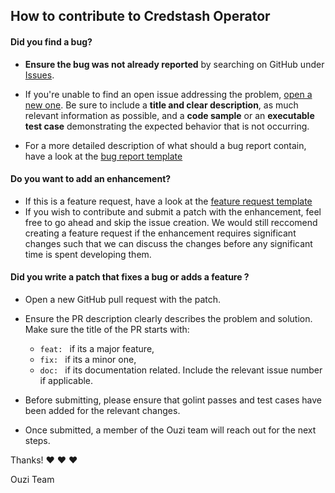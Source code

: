## How to contribute to Credstash Operator

#### **Did you find a bug?**

* **Ensure the bug was not already reported** by searching on GitHub under [Issues](https://github.com/ouzi-dev/credstash-operator/issues).

* If you're unable to find an open issue addressing the problem, [open a new one](https://github.com/ouzi-dev/credstash-operator/issues/new). Be sure to include a **title and clear description**, as much relevant information as possible, and a **code sample** or an **executable test case** demonstrating the expected behavior that is not occurring.

* For a more detailed description of what should a bug report contain, have a look at the [bug report template](.github/ISSUE_TEMPLATE/bug_report.md)

#### **Do you want to add an enhancement?**

* If this is a feature request, have a look at the [feature request template](.github/ISSUE_TEMPLATE/feature_request.md)
* If you wish to contribute and submit a patch with the enhancement, feel free to go ahead and skip the issue creation. We would still reccomend creating a feature request if the enhancement requires significant changes such that we can discuss the changes before any significant time is spent developing them.

#### **Did you write a patch that fixes a bug or adds a feature ?**

* Open a new GitHub pull request with the patch.

* Ensure the PR description clearly describes the problem and solution. 
  Make sure the title of the PR starts with:
  - `feat: ` if its a major feature,
  - `fix: ` if its a minor one,
  - `doc: ` if its documentation related.
  Include the relevant issue number if applicable.  

* Before submitting, please ensure that golint passes and test cases have been added for the relevant changes.
* Once submitted, a member of the Ouzi team will reach out for the next steps.

Thanks! :heart: :heart: :heart:

Ouzi Team